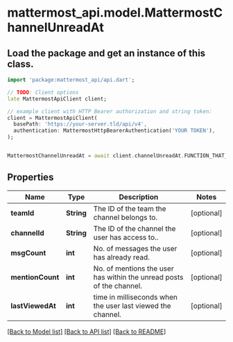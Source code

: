 # mattermost_api.model.MattermostChannelUnreadAt

## Load the package and get an instance of this class.
```dart
import 'package:mattermost_api/api.dart';

// TODO: Client options
late MattermostApiClient client;

// example client with HTTP Bearer authorization and string token:
client = MattermostApiClient(
  basePath: 'https://your-server.tld/api/v4',
  authentication: MattermostHttpBearerAuthentication('YOUR TOKEN'),
);


MattermostChannelUnreadAt = await client.channelUnreadAt.FUNCTION_THAT_RETURNS_THIS_CLASS();

```

## Properties
Name | Type | Description | Notes
------------ | ------------- | ------------- | -------------
**teamId** | **String** | The ID of the team the channel belongs to. | [optional] 
**channelId** | **String** | The ID of the channel the user has access to.. | [optional] 
**msgCount** | **int** | No. of messages the user has already read. | [optional] 
**mentionCount** | **int** | No. of mentions the user has within the unread posts of the channel. | [optional] 
**lastViewedAt** | **int** | time in milliseconds when the user last viewed the channel. | [optional] 

[[Back to Model list]](../GENERATED_README.md#documentation-for-models) [[Back to API list]](../GENERATED_README.md#documentation-for-api-endpoints) [[Back to README]](../GENERATED_README.md)


